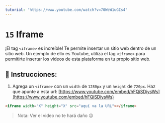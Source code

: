 ```yaml
---
tutorial: "https://www.youtube.com/watch?v=70WeW1uGIs4"
---
```


# `15` Iframe

¡El tag `<iframe>` es increíble! Te permite insertar un sitio web dentro de un sitio web. Un ejemplo de ello es Youtube, utiliza el tag `<iframe>` para permitirte insertar los videos de esta plataforma en tu propio sitio web.

## 📝 Instrucciones:

1. Agrega un `<iframe>` con un `width` de `1280px` y un `height` de `720px`. Haz que apunte a esta url:
[https://www.youtube.com/embed/hFQiSDiysWs](https://www.youtube.com/embed/hFQiSDiysWs)

```html
<iframe width="X" height="X" src="aquí va la URL"></iframe>
```

> Nota: Ver el video no te hará daño 😉

